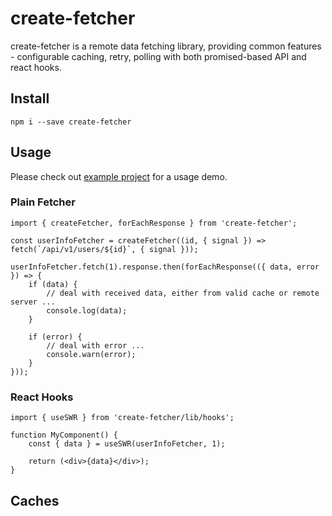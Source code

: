 # create-fetcher
create-fetcher is a remote data fetching library, providing common features - configurable caching, retry, polling with both promised-based API and react hooks.

## Install
`npm i --save create-fetcher`

## Usage
Please check out [example project](examples/react) for a usage demo.

### Plain Fetcher
```
import { createFetcher, forEachResponse } from 'create-fetcher';

const userInfoFetcher = createFetcher((id, { signal }) => fetch(`/api/v1/users/${id}`, { signal }));

userInfoFetcher.fetch(1).response.then(forEachResponse(({ data, error }) => {
    if (data) {
        // deal with received data, either from valid cache or remote server ...
        console.log(data);
    }

    if (error) {
        // deal with error ...
        console.warn(error);
    }
}));
```

### React Hooks
```
import { useSWR } from 'create-fetcher/lib/hooks';

function MyComponent() {
    const { data } = useSWR(userInfoFetcher, 1);

    return (<div>{data}</div>);
}
```

## Caches
<to be added>

